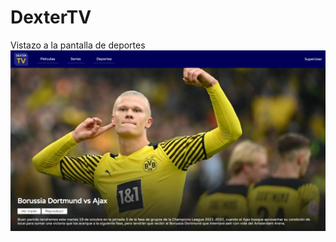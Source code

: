 # DexterTV

Vistazo a la pantalla de deportes
<img src="./README/Captura web_19-10-2021_21217_127.0.0.1.jpeg"/>
